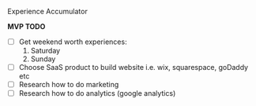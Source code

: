 Experience Accumulator

**MVP TODO**

- [ ] Get weekend worth experiences:
  1. Saturday 
  2. Sunday
- [ ] Choose SaaS product to build website i.e. wix, squarespace, goDaddy etc
- [ ] Research how to do marketing
- [ ] Research how to do analytics (google analytics)
